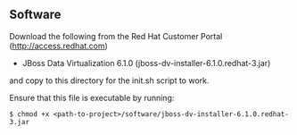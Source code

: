 ## Software
Download the following from the Red Hat Customer Portal (http://access.redhat.com)

 * JBoss Data Virtualization 6.1.0 (jboss-dv-installer-6.1.0.redhat-3.jar)

and copy to this directory for the init.sh script to work.

Ensure that this file is executable by running:

    $ chmod +x <path-to-project>/software/jboss-dv-installer-6.1.0.redhat-3.jar

